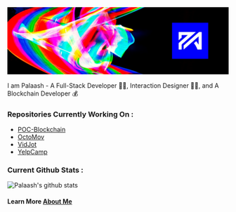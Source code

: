 <img src="download.png" alt="header image">

I am Palaash - A Full-Stack Developer 👨‍💻, Interaction Designer 👨‍🎨, and A Blockchain Developer 💰

### Repositories Currently Working On :  
- [POC-Blockchain](https://netizener.github.io/POC-Blockchain/)
- [OctoMov](https://netizener.github.io/OctoMov/)
- [VidJot](https://netizener.github.io/VidJot/)
- [YelpCamp](https://netizener.github.io/YelpCamp/)

### Current Github Stats : 

![Palaash's github stats](https://github-readme-stats.vercel.app/api?username=netizener&show_icons=true)

#### Learn More [About Me](/about)
